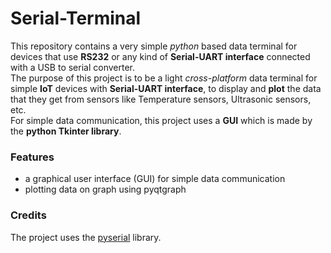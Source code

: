 # Serial-Terminal
This repository contains a very simple *python* based data terminal for devices that use **RS232** or any kind of **Serial-UART interface** connected with a USB to serial converter.<br>
The purpose of this project is to be a light *cross-platform* data terminal for simple **IoT** devices with **Serial-UART interface**, to display and **plot** the data that they get from sensors like Temperature sensors, Ultrasonic sensors, etc.<br>
For simple data communication, this project uses a **GUI** which is made by the **python Tkinter library**.

### Features
- a graphical user interface (GUI) for simple data communication
- plotting data on graph using pyqtgraph

### Credits
The project uses the [pyserial](https://github.com/pyserial/pyserial) library.
